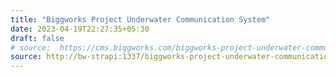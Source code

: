 ```yaml
---
title: "Biggworks Project Underwater Communication System"
date: 2023-04-19T22:27:35+05:30
draft: false
# source:  https://cms.biggworks.com/biggworks-project-underwater-communication-system
source: http://bw-strapi:1337/biggworks-project-underwater-communication-system
---
```


